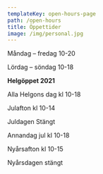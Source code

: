 ```yaml
---
templateKey: open-hours-page
path: /open-hours
title: Öppettider
image: /img/personal.jpg
---
```



Måndag – fredag 10-20

Lördag – söndag 10-18



**Helgöppet 2021**

Alla Helgons dag kl 10-18

Julafton kl 10-14

Juldagen Stängt

Annandag jul kl 10-18

Nyårsafton kl 10-15

Nyårsdagen stängt